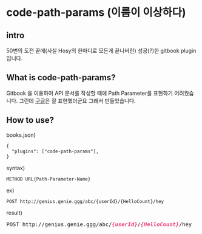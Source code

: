 # code-path-params (이름이 이상하다)

## intro
50번의 도전 끝에(사실 Hosy의 한마디로 모든게 끝나버린) 성공(?)한 gitbook plugin 입니다.

## What is code-path-params?
Gitbook 을 이용하여 API 문서를 작성할 때에 Path Parameter를 표현하기 어려웠습니다.
그런데 [구글](https://developers.google.com/gmail/api/v1/reference/users/drafts/create)은 잘 표현했더군요
그래서 만들었습니다.

## How to use?

books.json)
```
{
  "plugins": ["code-path-params"],
}
```

syntax)
```
METHOD URL{Path-Parameter-Name}
```

ex)
```
POST http://genius.genie.ggg/abc/{userId}/{HelloCount}/hey
```

result)
<pre><span>POST http://genius.genie.ggg/abc/<var><span style="color:#ec407a;font-weight:bold;font-style:italic;">{userId}</span></var>/<var><span style="color:#ec407a;font-weight:bold;font-style:italic;">{HelloCount}</span></var>/hey
</span></pre>
